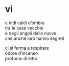# vi

e nidi caldi d’ombra  
tra le case vecchie  
e negli angoli delle nuove  
che anche loro hanno segreti

ci si ferma a respirare  
odore d’incenso  
profumo di letto
